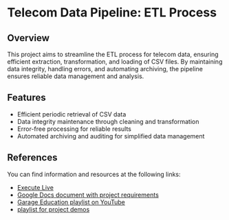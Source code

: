 # Telecom Data Pipeline: ETL Process

## Overview
This project aims to streamline the ETL process for telecom data, ensuring efficient extraction, transformation, and loading of CSV files. By maintaining data integrity, handling errors, and automating archiving, the pipeline ensures reliable data management and analysis.

## Features
- Efficient periodic retrieval of CSV data
- Data integrity maintenance through cleaning and transformation
- Error-free processing for reliable results
- Automated archiving and auditing for simplified data management


## References

You can find information and resources at the following links:
- [Execute Live](https://www.linkedin.com/posts/isramt_dataengineering-etl-telecom-activity-7178890670835699712-5x7A?utm_source=share&utm_medium=member_desktop)
- [Google Docs document with project requirements](https://docs.google.com/document/d/1CsG6QS6Hh-T6x-luJoGlx2eJq6CXvfbwKB7977bjc8o/edit#)
- [Garage Education playlist on YouTube](https://www.youtube.com/watch?v=xQ4f1FwsMbI&list=PLxNoJq6k39G_R3AA108CLE8w6n_CCCmDf)
- [playlist for project demos](https://www.youtube.com/watch?v=pHllKT62-rc&list=PLcAbhg_RWLaK-lCH5GxnaVfyeGjrm3QH8)

